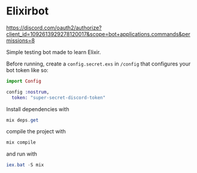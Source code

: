 # Elixirbot

https://discord.com/oauth2/authorize?client_id=1092613929278120017&scope=bot+applications.commands&permissions=8

Simple testing bot made to learn Elixir.

Before running, create a `config.secret.exs` in `/config` that configures your bot token like so:
```exs
import Config

config :nostrum,
  token: "super-secret-discord-token"
```

Install dependencies with
```powershell
mix deps.get
```
compile the project with
```powershell
mix compile
```
and run with
```powershell
iex.bat -S mix
```
